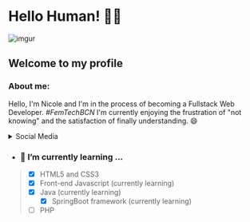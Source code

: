 # Hello Human! 👋👾
![imgur](https://i.imgur.com/y5EI5OJ.gif)
## Welcome to my profile
### About me:
Hello, I'm Nicole and I'm in the process of becoming a Fullstack Web Developer. *#FemTechBCN* 
I'm currently enjoying the frustration of "not knowing" and the satisfaction of finally understanding. 😄

<details>
  <summary>Social Media</summary>
  []() []() []()
</details>

- ### 🌱 I’m currently learning ...
> - [x] HTML5 and CSS3 
> - [x] Front-end Javascript (currently learning)
> - [x] Java (currently learning)
>    - [x] SpringBoot framework (currently learning)
> - [ ] PHP

